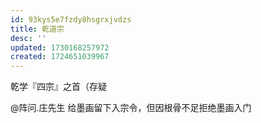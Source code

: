 ```yaml
---
id: 93kys5e7fzdy8hsgrxjvdzs
title: 乾道宗
desc: ''
updated: 1730168257972
created: 1724651039967
---
```


乾学『四宗』之首（存疑

@阵问.庄先生 给墨画留下入宗令，但因根骨不足拒绝墨画入门
